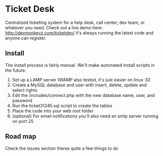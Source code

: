 # Ticket Desk
Centralized ticketing system for a help desk, call center, dev team, or whatever you need. Check out a live demo here: http://devmonkeyz.com/ticketdev/ it's always running the latest code and anyone can register. 

## Install
The install process is fairly manual. We'll make automated install scripts in the future.

1. Set up a LAMP server (WAMP also tested, it's just easier on linux :D)
2. Create a MySQL database and user with insert, delete, update and select rights
3. Edit the /includes/connect.php with the new database name, user, and password
4. Run the ticket31245.sql script to create the tables
5. Place the code into your web root folder
6. (optional) For email notifications you'll also need an smtp server running on port 25

## Road map
Check the issues section theres quite a few things to do
